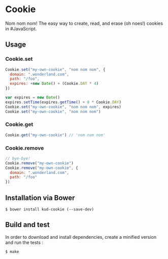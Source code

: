 # Cookie

Nom nom nom! The easy way to create, read, and erase (oh noes!) cookies in #JavaScript.

## Usage

### Cookie.set

```javascript
Cookie.set("my-own-cookie", "nom nom nom", {
  domain: ".wonderland.com", 
  path: "/foo", 
  expires: +new Date() + (Cookie.DAY * 4)
})

var expires = new Date()
expires.setTime(expires.getTime() + 8 * Cookie.DAY)
Cookie.set("my-own-cookie", "nom nom nom", expires)
Cookie.set("my-own-cookie", "nom nom nom")
```

### Cookie.get

```javascript
Cookie.get("my-own-cookie") // 'nom nom nom'
```

### Cookie.remove

```javascript
// bye-bye!
Cookie.remove("my-own-cookie")
Cookie.remove("my-own-cookie", {
  domain: ".wonderland.com", 
  path: "/foo"
})
```

## Installation via Bower

```shell
$ bower install kud-cookie (--save-dev)
```

## Build and test

In order to download and install dependencies, create a minified version and run the tests : 

```shell
$ make
```
